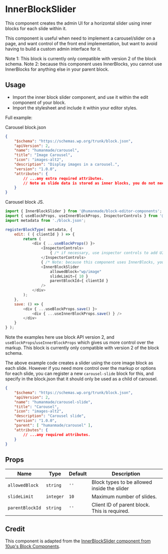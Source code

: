 # InnerBlockSlider

This component creates the admin UI for a horizontal slider using inner blocks for each slide within it.

This component is useful when need to implement a carousel/slider on a page, and want control of the front end implementation, but want to avoid having to build a custom admin interface for it.

Note 1: This block is currently only compatible with version 2 of the block schema.
Note 2: because this component uses InnerBlocks, you cannot use InnerBlocks for anything else in your parent block.

## Usage

* Import the inner block slider component, and use it within the edit component of your block.
* Import the stylesheet and include it within your editor styles.

Full example:

Carousel block.json

```json
{
	"$schema": "https://schemas.wp.org/trunk/block.json",
	"apiVersion": 2,
	"name": "humanmade/carousel",
	"title": "Image Carousel",
	"icon": "images-alt2",
	"description": "Display images in a carousel.",
	"version": "1.0.0",
	"attributes": {
		// ...any extra required attributes.
		// Note as slide data is stored as inner blocks, you do not need to register attributes for this.
	}
}
```

Carousel block JS.

```js
import { InnerBlockSlider } from '@humanmade/block-editor-components';
import { useBlockProps, useInnerBlockProps, InspectorControls } from '@wordpress/block-editor';
import metadata from './block.json';

registerBlockType( metadata, {
	edit: ( { clientId } ) => {
		return (
			<div { ...useBlockProps() }>
				<InspectorControls>
					{ /* if necessary, use inspector controls to add UI for any required functionality. */ }
				</InspectorControls>
				{ /* Note: because this component uses InnerBlocks, you cannot use InnerBlocks for anything else in your parent block.  */ }
				<InnerBlockSlider
					allowedBlock="wp/image"
					slideLimit={ 10 }
					parentBlockId={ clientId }
				/>
			</div>
		);
	},
	save: () => {
		<div { ...useBlockProps.save() }>
			<div { ...useInnerBlockProps.save() } />
		</div>
	}
} );

```

Note the examples here use block API version 2, and `useBlockProps`/`useInnerBlockProps` which gives us more control over the markup. This block is currently only compatible with version 2 of the block schema.

The above example code creates a slider using the core image block as each slide. However if you need more control over the markup or options for each slide, you can register a new `carousel-slide` block for this, and specify in the block.json that it should only be used as a child of carousel.

```json
{
	"$schema": "https://schemas.wp.org/trunk/block.json",
	"apiVersion": 2,
	"name": "humanmade/carousel-slide",
	"title": "Carousel",
	"icon": "images-alt2",
	"description": "Carousel slide",
	"version": "1.0.0",
	"parent": [ "humanmade/carousel" ],
	"attributes": {
		// ...any required attributes.
	}
}
```

## Props

| Name            | Type           | Default | Description                                   |
| --------------- | -------------- | ------- | --------------------------------------------- |
| `allowedBlock`  | `string`       | `''`    | Block types to be allowed inside the slider   |
| `slideLimit`    | `integer`      | `10`    | Maximum number of slides.                     |
| `parentBlockId` | `string`       | `''`    | Client ID of parent block. This is required.  |


## Credit

This component is adapted from the [InnerBlockSlider component from 10up's Block Components]( https://github.com/10up/block-components/tree/develop/components/inner-block-slider).
